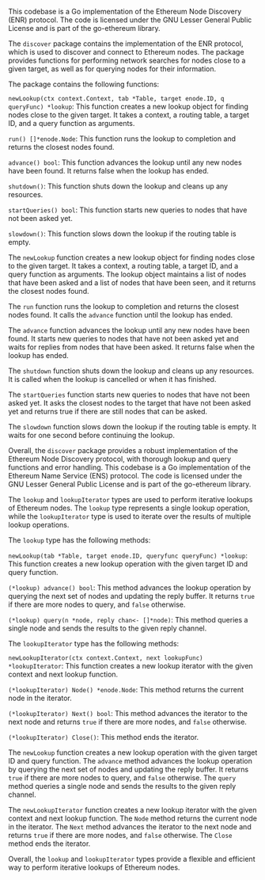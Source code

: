 This codebase is a Go implementation of the Ethereum Node Discovery (ENR) protocol. The code is licensed under the GNU Lesser General Public License and is part of the go-ethereum library.

The `discover` package contains the implementation of the ENR protocol, which is used to discover and connect to Ethereum nodes. The package provides functions for performing network searches for nodes close to a given target, as well as for querying nodes for their information.

The package contains the following functions:

`newLookup(ctx context.Context, tab *Table, target enode.ID, q queryFunc) *lookup`: This function creates a new lookup object for finding nodes close to the given target. It takes a context, a routing table, a target ID, and a query function as arguments.

`run() []*enode.Node`: This function runs the lookup to completion and returns the closest nodes found.

`advance() bool`: This function advances the lookup until any new nodes have been found. It returns false when the lookup has ended.

`shutdown()`: This function shuts down the lookup and cleans up any resources.

`startQueries() bool`: This function starts new queries to nodes that have not been asked yet.

`slowdown()`: This function slows down the lookup if the routing table is empty.

The `newLookup` function creates a new lookup object for finding nodes close to the given target. It takes a context, a routing table, a target ID, and a query function as arguments. The lookup object maintains a list of nodes that have been asked and a list of nodes that have been seen, and it returns the closest nodes found.

The `run` function runs the lookup to completion and returns the closest nodes found. It calls the `advance` function until the lookup has ended.

The `advance` function advances the lookup until any new nodes have been found. It starts new queries to nodes that have not been asked yet and waits for replies from nodes that have been asked. It returns false when the lookup has ended.

The `shutdown` function shuts down the lookup and cleans up any resources. It is called when the lookup is cancelled or when it has finished.

The `startQueries` function starts new queries to nodes that have not been asked yet. It asks the closest nodes to the target that have not been asked yet and returns true if there are still nodes that can be asked.

The `slowdown` function slows down the lookup if the routing table is empty. It waits for one second before continuing the lookup.

Overall, the `discover` package provides a robust implementation of the Ethereum Node Discovery protocol, with thorough lookup and query functions and error handling. This codebase is a Go implementation of the Ethereum Name Service (ENS) protocol. The code is licensed under the GNU Lesser General Public License and is part of the go-ethereum library.

The `lookup` and `lookupIterator` types are used to perform iterative lookups of Ethereum nodes. The `lookup` type represents a single lookup operation, while the `lookupIterator` type is used to iterate over the results of multiple lookup operations.

The `lookup` type has the following methods:

`newLookup(tab *Table, target enode.ID, queryfunc queryFunc) *lookup`: This function creates a new lookup operation with the given target ID and query function.

`(*lookup) advance() bool`: This method advances the lookup operation by querying the next set of nodes and updating the reply buffer. It returns `true` if there are more nodes to query, and `false` otherwise.

`(*lookup) query(n *node, reply chan<- []*node)`: This method queries a single node and sends the results to the given reply channel.

The `lookupIterator` type has the following methods:

`newLookupIterator(ctx context.Context, next lookupFunc) *lookupIterator`: This function creates a new lookup iterator with the given context and next lookup function.

`(*lookupIterator) Node() *enode.Node`: This method returns the current node in the iterator.

`(*lookupIterator) Next() bool`: This method advances the iterator to the next node and returns `true` if there are more nodes, and `false` otherwise.

`(*lookupIterator) Close()`: This method ends the iterator.

The `newLookup` function creates a new lookup operation with the given target ID and query function. The `advance` method advances the lookup operation by querying the next set of nodes and updating the reply buffer. It returns `true` if there are more nodes to query, and `false` otherwise. The `query` method queries a single node and sends the results to the given reply channel.

The `newLookupIterator` function creates a new lookup iterator with the given context and next lookup function. The `Node` method returns the current node in the iterator. The `Next` method advances the iterator to the next node and returns `true` if there are more nodes, and `false` otherwise. The `Close` method ends the iterator.

Overall, the `lookup` and `lookupIterator` types provide a flexible and efficient way to perform iterative lookups of Ethereum nodes.